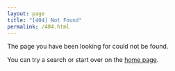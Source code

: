 ```yaml
---
layout: page
title: "[404] Not Found"
permalink: /404.html
---
```


<div id="message">
<p>The page you have been looking for could not be found.</p>
<p>You can try a search or start over on the <a href="/">home page</a>.</p>
</div>

<script type="text/javascript">
  var href = location.href;
  if (href.substr(href.length-1) == '/') {
    var redirect_to = href.substr(0, href.length-1);
    window.location = redirect_to;

    var text = "Redirecting ...";
    document.title = document.title.replace("{{page.title}}", text);
    document.getElementsByTagName("h1")[0].innerHTML = text;
    document.getElementById("message").innerHTML = "Please click <a href=\""+redirect_to+"\">here</a> if it is not happening automatically.";
}
</script>
